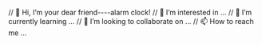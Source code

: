 // 👋 Hi, I’m your dear friend----alarm clock!
// 👀 I’m interested in ...
// 🌱 I’m currently learning ...
// 💞️ I’m looking to collaborate on ...
// 📫 How to reach me ...

<!---
Alarm-clock-is-god/Alarm-clock-is-god is a ✨ special ✨ repository because its `README.md` (this file) appears on your GitHub profile.
You can click the Preview link to take a look at your changes.
--->
